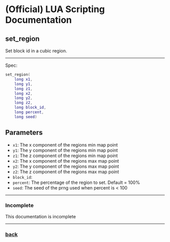 
# (Official) LUA Scripting Documentation

## set_region

Set block id in a cubic region.

___

Spec:

```lua
set_region(
	long x1,
	long y1,
	long z1,
	long x2,
	long y2,
	long z2,
	long block_id,
	long percent,
	long seed)
```

## Parameters

- `x1`: The x component of the regions min map point
- `y1`: The y component of the regions min map point
- `z1`: The z component of the regions min map point
- `x2`: The x component of the regions max map point
- `y2`: The y component of the regions max map point
- `z2`: The z component of the regions max map point
- `block_id`: 
- `percent`: The percentage of the region to set. Default = 100%
- `seed`: The seed of the prng used when percent is < 100

___

### Incomplete

This documentation is incomplete

___

### [back](../blocks)
